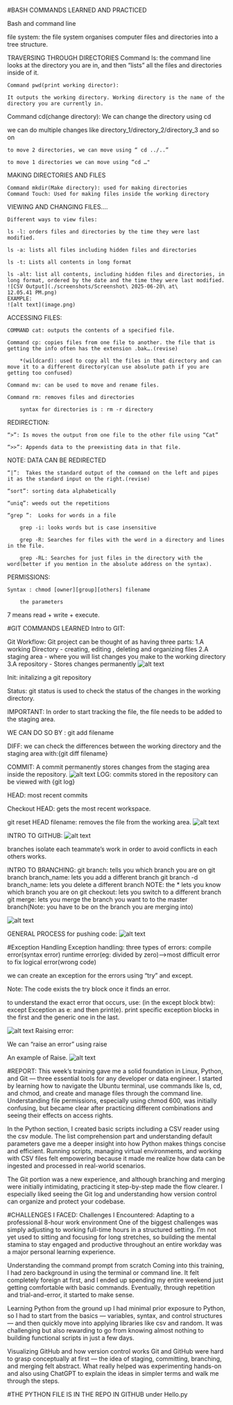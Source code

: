 #BASH COMMANDS LEARNED AND PRACTICED

Bash and command line

file system:
the file system organises computer files and directories into a tree structure.

TRAVERSING THROUGH DIRECTORIES
    Command ls:
    the command line looks at the directory you are in, and then “lists” all the files and directories inside of it.



    Command pwd(print working director):

    It outputs the working directory. Working directory is the name of the directory you are currently in.



Command cd(change directory): We can change the directory using cd

we can do multiple changes like directory_1/directory_2/directory_3 and so on

	to move 2 directories, we can move using “ cd ../..”

	to move 1 directories we can move using “cd …"

MAKING DIRECTORIES AND FILES

    Command mkdir(Make directory): used for making directories
    Command Touch: Used for making files inside the working directory



VIEWING AND CHANGING FILES….


    Different ways to view files:

    ls -l: orders files and directories by the time they were last modified.

    ls -a: lists all files including hidden files and directories

    ls -t: Lists all contents in long format

    ls -alt: list all contents, including hidden files and directories, in long format, ordered by the date and the time they were last modified.
    ![CSV Output](./screenshots/Screenshot\ 2025-06-20\ at\ 12.05.41 PM.png)
    EXAMPLE:
    ![alt text](image.png)

ACCESSING FILES:

	COMMAND cat: outputs the contents of a specified file.

	Command cp: copies files from one file to another. the file that is getting the info often has the extension .bak….(revise)

		*(wildcard): used to copy all the files in that directory and can move it to a different directory(can use absolute path if you are getting too confused)

	Command mv: can be used to move and rename files.

	Command rm: removes files and directories

		syntax for directories is : rm -r directory

REDIRECTION:

	“>”: Is moves the output from one file to the other file using “Cat”

	“>>”: Appends data to the preexisting data in that file.

NOTE: DATA CAN BE REDIRECTED

	“|”:  Takes the standard output of the command on the left and pipes it as the standard input on the right.(revise)

	“sort”: sorting data alphabetically

	“uniq”: weeds out the repetitions

	“grep ”:  Looks for words in a file

		grep -i: looks words but is case insensitive

		grep -R: Searches for files with the word in a directory and lines in the file.

		grep -RL: Searches for just files in the directory with the word(better if you mention in the absolute address on the syntax).

PERMISSIONS:

	Syntax : chmod [owner][group][others] filename

		the parameters 




7 means read + write + execute.

[def]: image-1.png

#GIT COMMANDS LEARNED
Intro to GIT:

Git Workflow:
Git project can be thought of as having three parts:
	1.A working Directory - creating, editing , deleting and organizing files
	2.A staging area - where you will list changes you make to the working directory
	3.A repository - Stores changes permanently
![alt text][def4]


Init: initalizing a git repository

Status: 
git status is used to check the status of the changes in the working directory.

IMPORTANT:
In order to start tracking the file, the file needs to be added to the staging area.

WE CAN DO SO BY : git add filename

DIFF:
we can check the differences between the working directory and the staging area with:{git diff filename}

COMMIT: A commit permanently stores changes from the staging area inside the repository.
![alt text][def7]
LOG: commits stored in the repository can be viewed with {git log}

HEAD: most recent commits 

Checkout HEAD: gets the most recent workspace.

git reset HEAD filename: removes the file from the working area.
![alt text][def5]


INTRO TO GITHUB:
![alt text][def6]

branches isolate each teammate’s work in order to avoid conflicts in each others works.

INTRO TO BRANCHING:
	git branch: tells you which branch you are on
	git branch branch_name: lets you add a different branch
	git branch -d branch_name: lets you delete a different branch
NOTE: the * lets you know which branch you are on
	git checkout: lets you switch to a different branch
	git merge: lets you merge the branch you want to to the master branch(Note: you have to be on the branch you are merging into)

![alt text][def3]	



GENERAL PROCESS for pushing code:
![alt text][def2]

#Exception Handling
Exception handling:
	three types of errors:
		compile error(syntax error)
		runtime error(eg: divided by zero)—>most difficult error to fix
		logical error(wrong code)
		
we can create an exception for the errors using “try” and except.

Note: The code exists the try block once it finds an error.

to understand the exact error that occurs, use: (in the except block btw): except Exception as e: and then print(e).
print specific exception blocks in the first and the generic one in the last.

![alt text][def8]
Raising error:

We can “raise an error” using raise

An example of Raise.
![alt text][def9]





[def2]: image-2.png
[def3]: image-3.png
[def4]: image-7.png

[def5]: image-5.png
[def6]: image-4.png
[def7]: image-6.png
[def8]: image-8.png
[def9]: image-9.png

#REPORT:
This week’s training gave me a solid foundation in Linux, Python, and Git — three essential tools for any developer or data engineer. I started by learning how to navigate the Ubuntu terminal, use commands like ls, cd, and chmod, and create and manage files through the command line. Understanding file permissions, especially using chmod 600, was initially confusing, but became clear after practicing different combinations and seeing their effects on access rights.

In the Python section, I created basic scripts including a CSV reader using the csv module. The list comprehension part and understanding default parameters gave me a deeper insight into how Python makes things concise and efficient. Running scripts, managing virtual environments, and working with CSV files felt empowering because it made me realize how data can be ingested and processed in real-world scenarios.

The Git portion was a new experience, and although branching and merging were initially intimidating, practicing it step-by-step made the flow clearer. I especially liked seeing the Git log and understanding how version control can organize and protect your codebase.

#CHALLENGES I FACED:
Challenges I Encountered:
Adapting to a professional 8-hour work environment
One of the biggest challenges was simply adjusting to working full-time hours in a structured setting. I’m not yet used to sitting and focusing for long stretches, so building the mental stamina to stay engaged and productive throughout an entire workday was a major personal learning experience.

Understanding the command prompt from scratch
Coming into this training, I had zero background in using the terminal or command line. It felt completely foreign at first, and I ended up spending my entire weekend just getting comfortable with basic commands. Eventually, through repetition and trial-and-error, it started to make sense.

Learning Python from the ground up
I had minimal prior exposure to Python, so I had to start from the basics — variables, syntax, and control structures — and then quickly move into applying libraries like csv and random. It was challenging but also rewarding to go from knowing almost nothing to building functional scripts in just a few days.

Visualizing GitHub and how version control works
Git and GitHub were hard to grasp conceptually at first — the idea of staging, committing, branching, and merging felt abstract. What really helped was experimenting hands-on and also using ChatGPT to explain the ideas in simpler terms and walk me through the steps.

#THE PYTHON FILE IS IN THE REPO IN GITHUB under Hello.py


